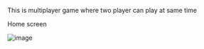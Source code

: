 This is multiplayer game where two player can play at same time

Home screen 

![image](https://github.com/user-attachments/assets/70a31a11-83fa-45ca-8117-e9ba3ded9005)

